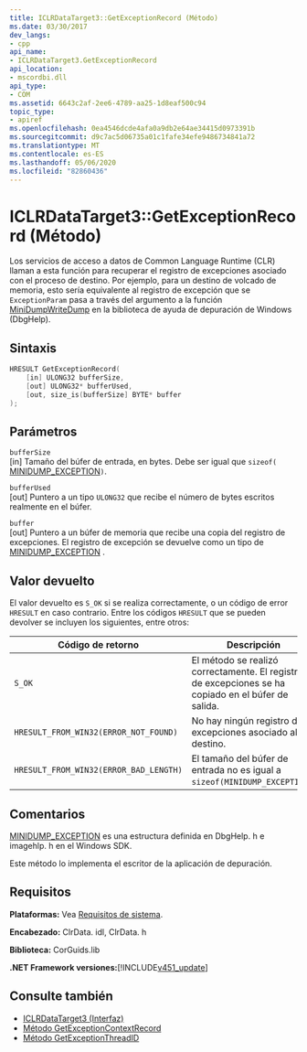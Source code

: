 ```yaml
---
title: ICLRDataTarget3::GetExceptionRecord (Método)
ms.date: 03/30/2017
dev_langs:
- cpp
api_name:
- ICLRDataTarget3.GetExceptionRecord
api_location:
- mscordbi.dll
api_type:
- COM
ms.assetid: 6643c2af-2ee6-4789-aa25-1d8eaf500c94
topic_type:
- apiref
ms.openlocfilehash: 0ea4546dcde4afa0a9db2e64ae34415d0973391b
ms.sourcegitcommit: d9c7ac5d06735a01c1fafe34efe9486734841a72
ms.translationtype: MT
ms.contentlocale: es-ES
ms.lasthandoff: 05/06/2020
ms.locfileid: "82860436"
---
```

# <a name="iclrdatatarget3getexceptionrecord-method"></a>ICLRDataTarget3::GetExceptionRecord (Método)
Los servicios de acceso a datos de Common Language Runtime (CLR) llaman a esta función para recuperar el registro de excepciones asociado con el proceso de destino. Por ejemplo, para un destino de volcado de memoria, esto sería equivalente al registro de excepción que se `ExceptionParam` pasa a través del argumento a la función [MiniDumpWriteDump](/windows/desktop/api/minidumpapiset/nf-minidumpapiset-minidumpwritedump) en la biblioteca de ayuda de depuración de Windows (DbgHelp).  
  
## <a name="syntax"></a>Sintaxis  
  
```cpp  
HRESULT GetExceptionRecord(  
    [in] ULONG32 bufferSize,  
    [out] ULONG32* bufferUsed,  
    [out, size_is(bufferSize] BYTE* buffer  
);  
```  
  
## <a name="parameters"></a>Parámetros  
 `bufferSize`  
 [in] Tamaño del búfer de entrada, en bytes. Debe ser igual que `sizeof(` [MINIDUMP_EXCEPTION](/windows/win32/api/minidumpapiset/ns-minidumpapiset-minidump_exception)`)`.  
  
 `bufferUsed`  
 [out] Puntero a un tipo `ULONG32` que recibe el número de bytes escritos realmente en el búfer.  
  
 `buffer`  
 [out] Puntero a un búfer de memoria que recibe una copia del registro de excepciones. El registro de excepción se devuelve como un tipo de [MINIDUMP_EXCEPTION](/windows/win32/api/minidumpapiset/ns-minidumpapiset-minidump_exception) .  
  
## <a name="return-value"></a>Valor devuelto  
 El valor devuelto es `S_OK` si se realiza correctamente, o un código de error `HRESULT` en caso contrario. Entre los códigos `HRESULT` que se pueden devolver se incluyen los siguientes, entre otros:  
  
|Código de retorno|Descripción|  
|-----------------|-----------------|  
|`S_OK`|El método se realizó correctamente. El registro de excepciones se ha copiado en el búfer de salida.|  
|`HRESULT_FROM_WIN32(ERROR_NOT_FOUND)`|No hay ningún registro de excepciones asociado al destino.|  
|`HRESULT_FROM_WIN32(ERROR_BAD_LENGTH)`|El tamaño del búfer de entrada no es igual a `sizeof(MINIDUMP_EXCEPTION)`.|  
  
## <a name="remarks"></a>Comentarios  
 [MINIDUMP_EXCEPTION](/windows/win32/api/minidumpapiset/ns-minidumpapiset-minidump_exception) es una estructura definida en DbgHelp. h e imagehlp. h en el Windows SDK.  
  
 Este método lo implementa el escritor de la aplicación de depuración.  
  
## <a name="requirements"></a>Requisitos  
 **Plataformas:** Vea [Requisitos de sistema](../../get-started/system-requirements.md).  
  
 **Encabezado:** ClrData. idl, ClrData. h  
  
 **Biblioteca:** CorGuids.lib  
  
 **.NET Framework versiones:**[!INCLUDE[v451_update](../../../../includes/net-current-v451-nov-plus.md)]  
  
## <a name="see-also"></a>Consulte también

- [ICLRDataTarget3 (Interfaz)](iclrdatatarget3-interface.md)
- [Método GetExceptionContextRecord](iclrdatatarget3-getexceptioncontextrecord-method.md)
- [Método GetExceptionThreadID](iclrdatatarget3-getexceptionthreadid-method.md)

